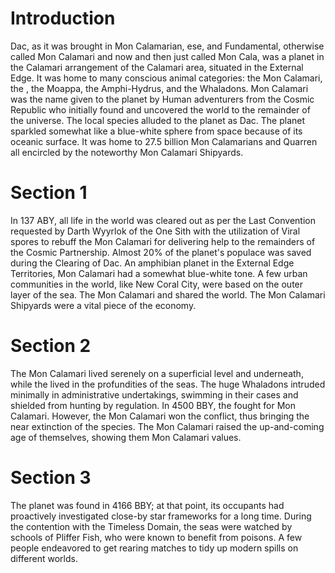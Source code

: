 # Introduction
Dac, as it was brought in Mon Calamarian, ese, and Fundamental, otherwise called Mon Calamari and now and then just called Mon Cala, was a planet in the Calamari arrangement of the Calamari area, situated in the External Edge.
It was home to many conscious animal categories: the Mon Calamari, the , the Moappa, the Amphi-Hydrus, and the Whaladons.
Mon Calamari was the name given to the planet by Human adventurers from the Cosmic Republic who initially found and uncovered the world to the remainder of the universe.
The local species alluded to the planet as Dac.
The planet sparkled somewhat like a blue-white sphere from space because of its oceanic surface.
It was home to 27.5 billion Mon Calamarians and Quarren all encircled by the noteworthy Mon Calamari Shipyards.

# Section 1
In 137 ABY, all life in the world was cleared out as per the Last Convention requested by Darth Wyyrlok of the One Sith with the utilization of Viral spores to rebuff the Mon Calamari for delivering help to the remainders of the Cosmic Partnership.
Almost 20% of the planet's populace was saved during the Clearing of Dac.
An amphibian planet in the External Edge Territories, Mon Calamari had a somewhat blue-white tone.
A few urban communities in the world, like New Coral City, were based on the outer layer of the sea.
The Mon Calamari and  shared the world.
The Mon Calamari Shipyards were a vital piece of the economy.



# Section 2
The Mon Calamari lived serenely on a superficial level and underneath, while the  lived in the profundities of the seas.
The huge Whaladons intruded minimally in administrative undertakings, swimming in their cases and shielded from hunting by regulation.
In 4500 BBY, the  fought for Mon Calamari.
However, the Mon Calamari won the conflict, thus bringing the near extinction of the  species.
The Mon Calamari raised the up-and-coming age of  themselves, showing them Mon Calamari values.



# Section 3
The planet was found in 4166 BBY; at that point, its occupants had proactively investigated close-by star frameworks for a long time.
During the contention with the Timeless Domain, the seas were watched by schools of Pliffer Fish, who were known to benefit from poisons.
A few people endeavored to get rearing matches to tidy up modern spills on different worlds.